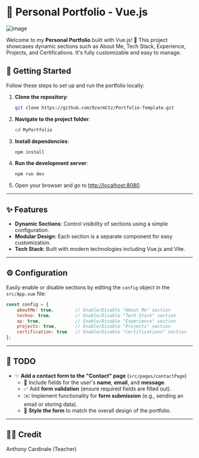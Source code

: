 # 🌟 Personal Portfolio - Vue.js

![image](https://github.com/user-attachments/assets/b8f1d352-ced5-42af-9bbd-6119ab5c75ba)


Welcome to my **Personal Portfolio** built with Vue.js! 🎨 This project showcases dynamic sections such as About Me, Tech Stack, Experience, Projects, and Certifications. It's fully customizable and easy to manage. 

## 🚀 Getting Started

Follow these steps to set up and run the portfolio locally:

1. **Clone the repository**:
    ```bash
    git clone https://github.com/OzarmCtz/Portfolio-Template.git
    ```

2. **Navigate to the project folder**:
    ```bash
    cd MyPortfolio
    ```

3. **Install dependencies**:
    ```bash
    npm install
    ```

4. **Run the development server**:
    ```bash
    npm run dev
    ```

5. Open your browser and go to [http://localhost:8080](http://localhost:8080).

---

## ✨ Features

- **Dynamic Sections**: Control visibility of sections using a simple configuration.
- **Modular Design**: Each section is a separate component for easy customization.
- **Tech Stack**: Built with modern technologies including Vue.js and Vite.

---

## ⚙️ Configuration

Easily enable or disable sections by editing the `config` object in the `src/App.vue` file:

```javascript
const config = {
    aboutMe: true,        // Enable/Disable "About Me" section
    techno: true,         // Enable/Disable "Tech Stack" section
    xp: true,             // Enable/Disable "Experience" section
    projects: true,       // Enable/Disable "Projects" section
    certification: true   // Enable/Disable "Certifications" section
};
```

---

## 🚧 TODO

- ✨ **Add a contact form to the "Contact" page** (`src/pages/contactPage`)
  - 📝 Include fields for the user's **name**, **email**, and **message**.
  - ✅ Add **form validation** (ensure required fields are filled out).
  - ✉️ Implement functionality for **form submission** (e.g., sending an email or storing data).
  - 🎨 **Style the form** to match the overall design of the portfolio.

---


## 👨‍🏫 Credit

Anthony Cardinale (Teacher) 